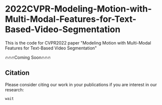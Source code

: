 # 2022CVPR-Modeling-Motion-with-Multi-Modal-Features-for-Text-Based-Video-Segmentation
This is the code for CVPR2022 paper "Modeling Motion with Multi-Modal Features for Text-Based Video Segmentation"

🔥🔥🔥Coming Soon🔥🔥🔥
 
 
## Citation
Please consider citing our work in your publications if you are interest in our research:
```
wait
```
